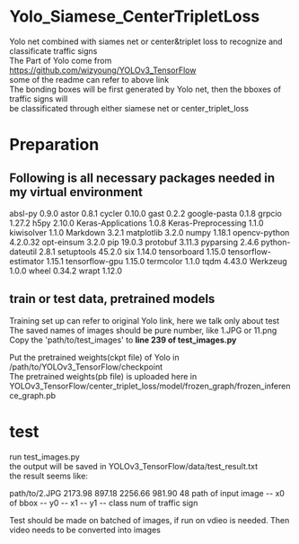 # Yolo_Siamese_CenterTripletLoss
Yolo net combined with siames net or center&amp;triplet loss to recognize and classificate traffic signs  
The Part of Yolo come from https://github.com/wizyoung/YOLOv3_TensorFlow  
some of the readme can refer to above link   
The bonding boxes will be first generated by Yolo net, then the bboxes of traffic signs will  
be classificated through either siamese net or center_triplet_loss  

# Preparation
## Following is all necessary packages needed in my virtual environment
absl-py              0.9.0
astor                0.8.1
cycler               0.10.0
gast                 0.2.2
google-pasta         0.1.8
grpcio               1.27.2
h5py                 2.10.0
Keras-Applications   1.0.8
Keras-Preprocessing  1.1.0
kiwisolver           1.1.0
Markdown             3.2.1
matplotlib           3.2.0
numpy                1.18.1
opencv-python        4.2.0.32
opt-einsum           3.2.0
pip                  19.0.3
protobuf             3.11.3
pyparsing            2.4.6
python-dateutil      2.8.1
setuptools           45.2.0
six                  1.14.0
tensorboard          1.15.0
tensorflow-estimator 1.15.1
tensorflow-gpu       1.15.0
termcolor            1.1.0
tqdm                 4.43.0
Werkzeug             1.0.0
wheel                0.34.2
wrapt                1.12.0

## train or test data, pretrained models
Training set up can refer to original Yolo link, here we talk only about test  
The saved names of images should be pure number, like 1.JPG or 11.png  
Copy the 'path/to/test_images' to **line 239 of test_images.py**   
  
Put the pretrained weights(ckpt file) of Yolo in /path/to/YOLOv3_TensorFlow/checkpoint  
The pretrained weights(pb file) is uploaded here in YOLOv3_TensorFlow/center_triplet_loss/model/frozen_graph/frozen_inference_graph.pb  


# test
run test_images.py  
the output will be saved in YOLOv3_TensorFlow/data/test_result.txt  
the result seems like:  
    
 path/to/2.JPG  2173.98  897.18  2256.66  981.90  48
 path of input image -- x0 of bbox -- y0 -- x1 -- y1 -- class num of traffic sign
      
Test should be made on batched of images, if run on vdieo is needed. Then video needs to be converted into images  

